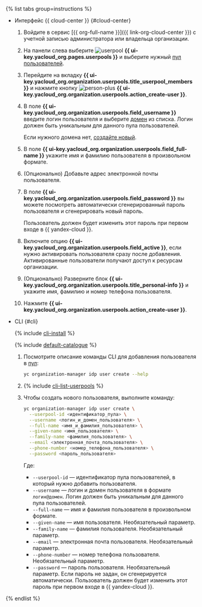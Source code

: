 {% list tabs group=instructions %}

- Интерфейс {{ cloud-center }} {#cloud-center}

  1. Войдите в сервис [{{ org-full-name }}]({{ link-org-cloud-center }}) с учетной записью администратора или владельца организации.
  1. На панели слева выберите ![userpool](../../_assets/organization/userpool.svg) **{{ ui-key.yacloud_org.pages.userpools }}** и выберите нужный [пул пользователей](../../organization/concepts/user-pools.md).
  1. Перейдите на вкладку **{{ ui-key.yacloud_org.organization.userpools.title_userpool_members }}** и нажмите кнопку ![person-plus](../../_assets/console-icons/person-plus.svg) **{{ ui-key.yacloud_org.organization.userpools.action_create-user }}**.
  1. В поле **{{ ui-key.yacloud_org.organization.userpools.field_username }}** введите логин пользователя и выберите [домен](../../organization/concepts/domains.md) из списка. Логин должен быть уникальным для данного пула пользователей.
  
      Если нужного домена нет, [создайте новый](../../organization/operations/user-pools/add-domain.md).
  1. В поле **{{ ui-key.yacloud_org.organization.userpools.field_full-name }}** укажите имя и фамилию пользователя в произвольном формате.  
  1. (Опционально) Добавьте адрес электронной почты пользователя.
  1. В поле **{{ ui-key.yacloud_org.organization.userpools.field_password }}** вы можете посмотреть автоматически сгенерированный пароль пользователя и сгенерировать новый пароль.
  
      Пользователь должен будет изменить этот пароль при первом входе в {{ yandex-cloud }}.
  1. Включите опцию **{{ ui-key.yacloud_org.organization.userpools.field_active }}**, если нужно активировать пользователя сразу после добавления. Активированные пользователи получают доступ к ресурсам организации.
  1. (Опционально) Разверните блок **{{ ui-key.yacloud_org.organization.userpools.title_personal-info }}** и укажите имя, фамилию и номер телефона пользователя.
  1. Нажмите **{{ ui-key.yacloud_org.organization.userpools.action_create-user }}**.

- CLI {#cli}

  {% include [cli-install](../cli-install.md) %}

  {% include [default-catalogue](../default-catalogue.md) %}

  1. Посмотрите описание команды CLI для добавления пользователя в [пул](../../organization/concepts/user-pools.md):

     ```bash
     yc organization-manager idp user create --help
     ```
  1. {% include [cli-list-userpools](./cli-list-userpools.md) %}
  1. Чтобы создать нового пользователя, выполните команду:

     ```bash
     yc organization-manager idp user create \
       --userpool-id <идентификатор_пула> \
       --username <логин_и_домен_пользователя> \
       --full-name <имя_и_фамилия_пользователя> \
       --given-name <имя_пользователя> \
       --family-name <фамилия_пользователя> \
       --email <электронная_почта_пользователя> \
       --phone-number <номер_телефона_пользователя> \
       --password <пароль_пользователя>
     ```

     Где:
     
     * `--userpool-id` — идентификатор пула пользователей, в который нужно добавить пользователя.
     * `--username` — логин и домен пользователя в формате `логин@домен`. Логин должен быть уникальным для данного пула пользователей.
     * `--full-name` — имя и фамилия пользователя в произвольном формате.
     * `--given-name` — имя пользователя. Необязательный параметр.
     * `--family-name` — фамилия пользователя. Необязательный параметр.
     * `--email` — электронная почта пользователя. Необязательный параметр.
     * `--phone-number` — номер телефона пользователя. Необязательный параметр.
     * `--password` — пароль пользователя. Необязательный параметр. Если пароль не задан, он сгенерируется автоматически. Пользователь должен будет изменить этот пароль при первом входе в {{ yandex-cloud }}.

{% endlist %}